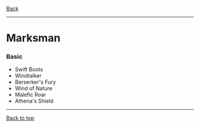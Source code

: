[Back](../)

----

# Marksman
 
### Basic
- Swift Boots
- Windtalker
- Berserker's Fury
- Wind of Nature
- Malefic Roar
- Athena's Shield


----

[Back to top](./#)
